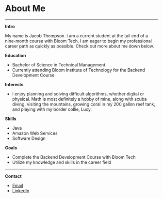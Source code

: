 # About Me
---
**Intro**

My name is Jacob Thompson. I am a current student at the tail end of a nine-month course with Bloom Tech. I am eager to begin my professional career path as quickly as possible. Check out more about me down below. 

**Education**
* Bachelor of Science in Technical Management
* Currently attending Bloom Institute of Technology for the Backend Development Course 

**Interests**
* I enjoy planning and solving difficult algorithms, whether digital or physical. Math is most definitely a hobby of mine, along with scuba diving, visiting the mountains, growing coral in my 200 gallon reef tank, and playing with my border collie, Lucy. 

**Skills**
* Java
* Amazon Web Services
* Software Design

**Goals**
* Complete the Backend Development Course with Bloom Tech
* Utilize my knowledge and skills in the career field
---
**Contact**
* [Email](mailto:jacobthompson.dev@gmail.com "gmail")
* [LinkedIn](https://www.linkedin.com/in/jmthompson-dev/ "LinkedIn")
